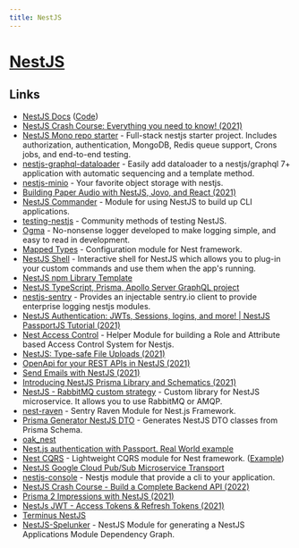 ```yaml
---
title: NestJS
---
```


# [NestJS](https://nestjs.com/)

## Links

- [NestJS Docs](https://docs.nestjs.com/) ([Code](https://github.com/nestjs/docs.nestjs.com))
- [NestJS Crash Course: Everything you need to know! (2021)](https://www.youtube.com/watch?v=2n3xS89TJMI)
- [NestJS Mono repo starter](https://github.com/scopsy/nestjs-monorepo-starter) - Full-stack nestjs starter project. Includes authorization, authentication, MongoDB, Redis queue support, Crons jobs, and end-to-end testing.
- [nestjs-graphql-dataloader](https://github.com/TreeMan360/nestjs-graphql-dataloader) - Easily add dataloader to a nestjs/graphql 7+ application with automatic sequencing and a template method.
- [nestjs-minio](https://github.com/rubiin/nestjs-minio) - Your favorite object storage with nestjs.
- [Building Paper Audio with NestJS, Jovo, and React (2021)](https://calvinflegal.com/2021/11/01/building-paper-audio-with-nestjs-jovo-react.html)
- [NestJS Commander](https://github.com/jmcdo29/nest-commander) - Module for using NestJS to build up CLI applications.
- [testing-nestjs](https://github.com/jmcdo29/testing-nestjs) - Community methods of testing NestJS.
- [Ogma](https://github.com/jmcdo29/ogma) - No-nonsense logger developed to make logging simple, and easy to read in development.
- [Mapped Types](https://github.com/nestjs/mapped-types) - Configuration module for Nest framework.
- [NestJS Shell](https://github.com/bmstefanski/nestjs-shell) - Interactive shell for NestJS which allows you to plug-in your custom commands and use them when the app's running.
- [NestJS npm Library Template](https://github.com/bzuker/nestjs-library-template)
- [NestJS TypeScript, Prisma, Apollo Server GraphQL project](https://github.com/MileTwo/nestjs-gql-prisma)
- [nestjs-sentry](https://github.com/ntegral/nestjs-sentry) - Provides an injectable sentry.io client to provide enterprise logging nestjs modules.
- [NestJS Authentication: JWTs, Sessions, logins, and more! | NestJS PassportJS Tutorial (2021)](https://www.youtube.com/watch?v=_L225zpUK0M)
- [Nest Access Control](https://github.com/nestjsx/nest-access-control) - Helper Module for building a Role and Attribute based Access Control System for Nestjs.
- [NestJS: Type-safe File Uploads (2021)](https://notiz.dev/blog/type-safe-file-uploads)
- [OpenApi for your REST APIs in NestJS (2021)](https://notiz.dev/blog/openapi-in-nestjs)
- [Send Emails with NestJS (2021)](https://notiz.dev/blog/send-emails-with-nestjs)
- [Introducing NestJS Prisma Library and Schematics (2021)](https://notiz.dev/blog/nestjs-prisma-schematics)
- [NestJS - RabbitMQ custom strategy](https://github.com/AlariCode/nestjs-rmq) - Custom library for NestJS microservice. It allows you to use RabbitMQ or AMQP.
- [nest-raven](https://github.com/mentos1386/nest-raven) - Sentry Raven Module for Nest.js Framework.
- [Prisma Generator NestJS DTO](https://github.com/vegardit/prisma-generator-nestjs-dto) - Generates NestJS DTO classes from Prisma Schema.
- [oak_nest](https://github.com/jiawei397/deno-oak-nest)
- [Nest.js authentication with Passport. Real World example](https://github.com/leosuncin/nest-auth-example)
- [Nest CQRS](https://github.com/nestjs/cqrs) - Lightweight CQRS module for Nest framework. ([Example](https://github.com/kamilmysliwiec/nest-cqrs-example))
- [NestJS Google Cloud Pub/Sub Microservice Transport](https://github.com/p-fedyukovich/nestjs-google-pubsub-microservice)
- [nestjs-console](https://github.com/Pop-Code/nestjs-console) - Nestjs module that provide a cli to your application.
- [NestJS Crash Course - Build a Complete Backend API (2022)](https://www.youtube.com/watch?v=BiN-xzNkH_0)
- [Prisma 2 Impressions with NestJS (2021)](https://www.youtube.com/watch?v=Aq1U_Ku8Jig)
- [NestJs JWT - Access Tokens & Refresh Tokens (2021)](https://www.youtube.com/watch?v=uAKzFhE3rxU)
- [Terminus NestJS](https://github.com/nestjs/terminus)
- [NestJS-Spelunker](https://github.com/jmcdo29/nestjs-spelunker) - NestJS Module for generating a NestJS Applications Module Dependency Graph.

